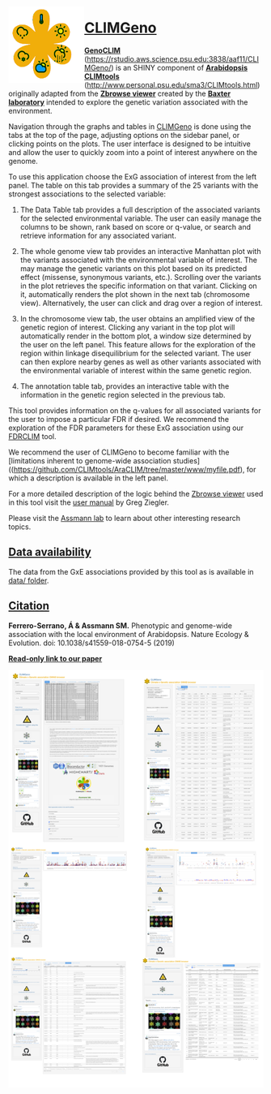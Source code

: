 [<img align="left" width="150" height="150" src="https://github.com/CLIMtools/CLIMGeno/blob/master/www/picture2.png">](https://rstudio.aws.science.psu.edu:3838/aaf11/CLIMGeno/ "CLIMGeno")

# [CLIMGeno](https://rstudio.aws.science.psu.edu:3838/aaf11/CLIMGeno/ "CLIMGeno")
[**GenoCLIM**](https://rstudio.aws.science.psu.edu:3838/aaf11/CLIMGeno/) (https://rstudio.aws.science.psu.edu:3838/aaf11/CLIMGeno/) is an SHINY component of [**Arabidopsis CLIMtools**](http://www.personal.psu.edu/sma3/CLIMtools.html) (http://www.personal.psu.edu/sma3/CLIMtools.html) originally adapted from the [**Zbrowse viewer**](http://www.baxterlab.org/untitled-cqi0) created by the [**Baxter laboratory**](http://www.baxterlab.org/) intended to explore the genetic variation associated with the environment.

Navigation through the graphs and tables in [CLIMGeno](https://rstudio.aws.science.psu.edu:3838/aaf11/CLIMGeno/ "CLIMGeno") is done using the tabs at the top of the page, adjusting options on the sidebar panel, or clicking points on the plots. The user interface is designed to be intuitive and allow the user to quickly zoom into a point of interest anywhere on the genome.

To use this application choose the ExG association of interest from the left panel. The table on this tab provides a summary of the 25 variants with the strongest associations to the selected variable:

1. The Data Table tab provides a full description of the associated variants for the selected environmental variable. The user can easily manage the columns to be shown, rank based on score or q-value, or search and retrieve information for any associated variant.

2. The whole genome view tab provides an interactive Manhattan plot with the variants associated with the environmental variable of interest. The may manage the genetic variants on this plot based on its predicted effect (missense, synonymous variants, etc.). Scrolling over the variants in the plot retrieves the specific information on that variant. Clicking on it, automatically renders the plot shown in the next tab (chromosome view). Alternatively, the user can click and drag over a region of interest.

3. In the chromosome view tab, the user obtains an amplified view of the genetic region of interest. Clicking any variant in the top plot will automatically render in the bottom plot, a window size determined by the user on the left panel. This feature allows for the exploration of the region within linkage disequilibrium for the selected variant. The user can then explore nearby genes as well as other variants associated with the environmental variable of interest within the same genetic region.

4. The annotation table tab, provides an interactive table with the information in the genetic region selected in the previous tab.

This tool provides information on the q-values for all associated variants for the user to impose a particular FDR if desired. We recommend the exploration of the FDR parameters for these ExG association using our [FDRCLIM](https://rstudio.aws.science.psu.edu:3838/aaf11/FDRCLIM/ "FDRCLIM") tool.

We recommend the user of CLIMGeno to become familiar with the [limitations inherent to genome-wide association studies]((https://github.com/CLIMtools/AraCLIM/tree/master/www/myfile.pdf), for which a description is available in the left panel.

For a more detailed description of the logic behind the [Zbrowse viewer](http://www.baxterlab.org/untitled-cqi0) used in this tool visit the [user manual](http://docs.wixstatic.com/ugd/52737a_2a65d0deb3bd4da2b5c0190c0de343ca.pdf) by Greg Ziegler.

Please visit the [Assmann lab](http://www.personal.psu.edu/sma3/) to learn about other interesting research topics.


## [Data availability](https://github.com/CLIMtools/AraCLIM/tree/master/data)
The data from the GxE associations provided by this tool as is available in [data/ folder](https://github.com/CLIMtools/CLIMGeno/tree/master/www/config/data). 

## [Citation](https://www.nature.com/articles/s41559-018-0754-5)
**Ferrero-Serrano, Á & Assmann SM.** Phenotypic and genome-wide association with the local environment of Arabidopsis. Nature Ecology & Evolution. doi: 10.1038/s41559-018-0754-5 (2019)


[**Read-only link to our paper**](https://www.nature.com/articles/s41559-018-0754-5.epdf?author_access_token=uMF6Vr-F9VgWSbqwx3ol4tRgN0jAjWel9jnR3ZoTv0MbnmJteG8gNCxdeNQO1H4w_SmcB99HlQmvk-xORaUBX)


[<img align="left" src="https://github.com/CLIMtools/CLIMGeno/blob/master/Screen Shot.png">](https://rstudio.aws.science.psu.edu:3838/aaf11/CLIMGeno/ "CLIMGeno")
